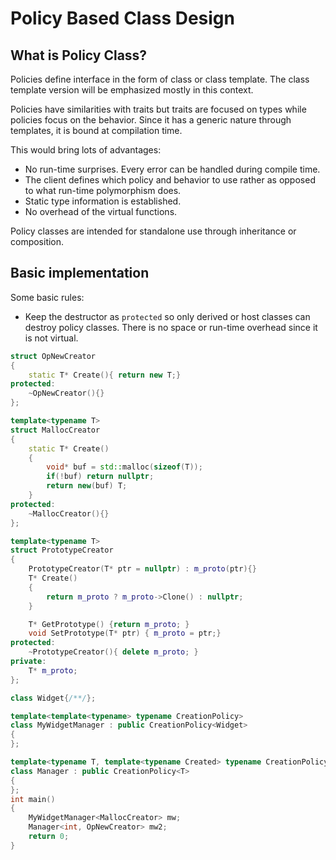 # Policy Based Class Design

## What is Policy Class?
Policies define interface in the form of class or class template. The class template version will be emphasized mostly in this context.

Policies have similarities with traits but traits are focused on types while policies focus on the behavior. Since it has a generic nature through templates, it is bound at compilation time.

This would bring lots of advantages:
- No run-time surprises. Every error can be handled during compile time.
- The client defines which policy and behavior to use rather as opposed to what run-time polymorphism does.
- Static type information is established.
- No overhead of the virtual functions.


Policy classes are intended for standalone use through inheritance or composition.

## Basic implementation
Some basic rules:
- Keep the destructor as `protected` so only derived or host classes can destroy policy classes. There is no space or run-time overhead since it is not virtual.


```cpp
struct OpNewCreator
{
    static T* Create(){ return new T;}
protected:
    ~OpNewCreator(){}
};

template<typename T>
struct MallocCreator
{
    static T* Create()
    {
        void* buf = std::malloc(sizeof(T));
        if(!buf) return nullptr;
        return new(buf) T;
    }
protected:
    ~MallocCreator(){}
};

template<typename T>
struct PrototypeCreator
{
    PrototypeCreator(T* ptr = nullptr) : m_proto(ptr){}
    T* Create() 
    {
        return m_proto ? m_proto->Clone() : nullptr;
    }

    T* GetPrototype() {return m_proto; }
    void SetPrototype(T* ptr) { m_proto = ptr;}
protected:
    ~PrototypeCreator(){ delete m_proto; }
private:
    T* m_proto;
};

class Widget{/**/};

template<template<typename> typename CreationPolicy>
class MyWidgetManager : public CreationPolicy<Widget>
{
};

template<typename T, template<typename Created> typename CreationPolicy>
class Manager : public CreationPolicy<T>
{
};
int main()
{
    MyWidgetManager<MallocCreator> mw;
    Manager<int, OpNewCreator> mw2;
    return 0;
}
```